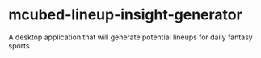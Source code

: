 # mcubed-lineup-insight-generator
A desktop application that will generate potential lineups for daily fantasy sports

